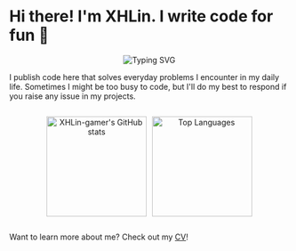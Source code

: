 # Hi there! I'm XHLin. I write code for fun :wave:

<div align="center">

![Typing SVG](https://readme-typing-svg.herokuapp.com?font=Fira+Code&pause=1000&color=2E96F7&center=true&vCenter=true&width=435&lines=Computer+Vision;Graphics+Enthusiast;AI%2FML+Researcher;Game+Development+Tools+Creator;Multilingual+Developer;Open+Source+Contributor)

</div>

I publish code here that solves everyday problems I encounter in my daily life. Sometimes I might be too busy to code, but I'll do my best to respond if you raise any issue in my projects.

<div align="center">

  <!-- Stats and Languages side by side on wide screens, stacked on mobile -->
  <div style="display: flex; flex-wrap: wrap; justify-content: center; gap: 10px;">
    
   <img 
      src="https://github-readme-stats.vercel.app/api?username=XHLin-gamer&show_icons=true&theme=tokyonight&hide_border=true&count_private=true" 
      alt="XHLin-gamer's GitHub stats" 
      height="180" />
    
   <img 
      src="https://github-readme-stats.vercel.app/api/top-langs/?username=XHLin-gamer&layout=compact&theme=tokyonight&hide_border=true" 
      alt="Top Languages" 
      height="180" />
  </div>

</div>


Want to learn more about me? Check out my [CV](https://xhlin-gamer.github.io/)!